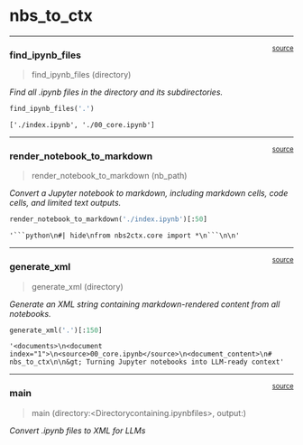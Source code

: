 # nbs_to_ctx


<!-- WARNING: THIS FILE WAS AUTOGENERATED! DO NOT EDIT! -->

------------------------------------------------------------------------

<a
href="https://github.com/AnswerDotAI/nbs2ctx/blob/main/nbs2ctx/core.py#L14"
target="_blank" style="float:right; font-size:smaller">source</a>

### find_ipynb_files

>  find_ipynb_files (directory)

*Find all .ipynb files in the directory and its subdirectories.*

``` python
find_ipynb_files('.')
```

    ['./index.ipynb', './00_core.ipynb']

------------------------------------------------------------------------

<a
href="https://github.com/AnswerDotAI/nbs2ctx/blob/main/nbs2ctx/core.py#L19"
target="_blank" style="float:right; font-size:smaller">source</a>

### render_notebook_to_markdown

>  render_notebook_to_markdown (nb_path)

*Convert a Jupyter notebook to markdown, including markdown cells, code
cells, and limited text outputs.*

``` python
render_notebook_to_markdown('./index.ipynb')[:50]
```

    '```python\n#| hide\nfrom nbs2ctx.core import *\n```\n\n'

------------------------------------------------------------------------

<a
href="https://github.com/AnswerDotAI/nbs2ctx/blob/main/nbs2ctx/core.py#L55"
target="_blank" style="float:right; font-size:smaller">source</a>

### generate_xml

>  generate_xml (directory)

*Generate an XML string containing markdown-rendered content from all
notebooks.*

``` python
generate_xml('.')[:150]
```

    '<documents>\n<document index="1">\n<source>00_core.ipynb</source>\n<document_content>\n# nbs_to_ctx\n\n&gt; Turning Jupyter notebooks into LLM-ready context'

------------------------------------------------------------------------

<a
href="https://github.com/AnswerDotAI/nbs2ctx/blob/main/nbs2ctx/core.py#L80"
target="_blank" style="float:right; font-size:smaller">source</a>

### main

>  main (directory:<Directorycontaining.ipynbfiles>, output:<OutputXMLfile>)

*Convert .ipynb files to XML for LLMs*
